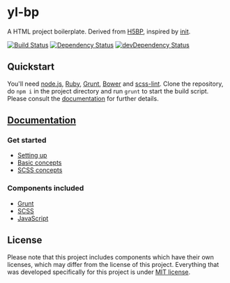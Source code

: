 # yl-bp

A HTML project boilerplate. Derived from [H5BP](https://github.com/h5bp/html5-boilerplate), inspired by [init](https://github.com/drublic/init).

[![Build Status](https://travis-ci.org/yellowled/yl-bp.svg?branch=master)](https://travis-ci.org/yellowled/yl-bp)
[![Dependency Status](https://david-dm.org/yellowled/yl-bp.svg)](https://david-dm.org/yellowled/yl-bp)
[![devDependency Status](https://david-dm.org/yellowled/yl-bp/dev-status.svg)](https://david-dm.org/yellowled/yl-bp#info=devDependencies)

## Quickstart

You'll need [node.js](http://nodejs.org), [Ruby](http://www.ruby-lang.org), [Grunt](http://gruntjs.com), [Bower](http://bower.io) and [scss-lint](https://github.com/causes/scss-lint). Clone the repository, do `npm i` in the project directory and run `grunt` to start the build script. Please consult the [documentation](#documentation) for further details.

## [Documentation](docs/TOC.md)

### Get started

* [Setting up](docs/setting-up.md)
* [Basic concepts](docs/basic-concepts.md)
* [SCSS concepts](docs/scss-concepts.md)

### Components included

* [Grunt](docs/grunt.md)
* [SCSS](docs/scss.md)
* [JavaScript](docs/javascript.md)

## License

Please note that this project includes components which have their own licenses, which may differ from the license of this project. Everything that was developed specifically for this project is under [MIT license](https://github.com/yellowled/yl-bp/blob/master/LICENSE.md).

